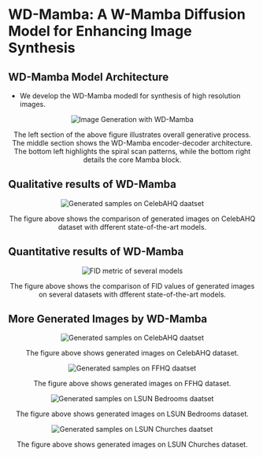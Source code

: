 # WD-Mamba: A W-Mamba Diffusion Model for Enhancing Image Synthesis

## WD-Mamba Model Architecture

- We develop the WD-Mamba modedl for synthesis of high resolution images. 

<div align="center">
    <img src="WD-Mamba.png" alt="Image Generation with WD-Mamba ">
    <p>The left section of the above figure illustrates overall generative process. The middle section shows the WD-Mamba encoder-decoder architecture. The bottom left highlights the spiral scan patterns, while the bottom right details the core Mamba block.</p>
</div>

## Qualitative results of WD-Mamba

<div align="center">
    <img src="celeba_comparison.png" alt="Generated samples on CelebAHQ daatset">
    <p>The figure above shows the comparison of generated images on CelebAHQ dataset with dfferent state-of-the-art models.</p>
</div>

## Quantitative results of WD-Mamba

<div align="center">
    <img src="fid_metric.png" alt="FID metric of several models">
    <p>The figure above shows the comparison of FID values of generated images on several datasets with dfferent state-of-the-art models.</p>
</div>

## More Generated Images by WD-Mamba

<div align="center">
    <img src="celebahq.png" alt="Generated samples on CelebAHQ daatset">
    <p>The figure above shows generated images on CelebAHQ dataset.</p>
</div>

<div align="center">
    <img src="ffhq.png" alt="Generated samples on FFHQ daatset">
    <p>The figure above shows generated images on FFHQ dataset.</p>
</div>

<div align="center">
    <img src="lsun_beds.png" alt="Generated samples on LSUN Bedrooms daatset">
    <p>The figure above shows generated images on LSUN Bedrooms dataset.</p>
</div>

<div align="center">
    <img src="lsun_churches.png" alt="Generated samples on LSUN Churches daatset">
    <p>The figure above shows generated images on LSUN Churches dataset.</p>
</div>
